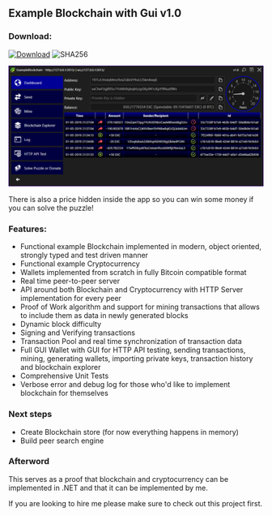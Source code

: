 ## Example Blockchain with Gui v1.0

### Download:

[![Download](https://img.shields.io/badge/Download-BlockchainApp--v1.0.exe-blue.svg)](https://github.com/rvnlord/ExampleBlockchainWithGui/releases/download/v1.0/BlockchainApp-v1.0.exe)
![SHA256](https://img.shields.io/badge/SHA256-D2318AD8C12E950CD1D33C516719BD3A1EA2FBC07C0C1843BFEF3B40C3B59907-darkgreen.svg)

   ![Interface](/Images/2019-05-01_215835.png?raw=true)

There is also a price hidden inside the app so you can win some money if you can solve the puzzle!
   
### Features:

* Functional example Blockchain implemented in modern, object oriented, strongly typed and test driven manner
* Functional example Cryptocurrency
* Wallets implemented from scratch in fully Bitcoin compatible format
* Real time peer-to-peer server
* API around both Blockchain and Cryptocurrency with HTTP Server implementation for every peer
* Proof of Work algorithm and support for mining transactions that allows to include them as data in newly generated blocks
* Dynamic block difficulty
* Signing and Verifying transactions
* Transaction Pool and real time synchronization of transaction data
* Full GUI Wallet with GUI for HTTP API testing, sending transactions, mining, generating wallets, importing private keys, transaction history and blockchain explorer
* Comprehensive Unit Tests
* Verbose error and debug log for those who'd like to implement blockchain for themselves

### Next steps

* Create Blockchain store (for now everything happens in memory)
* Build peer search engine

### Afterword
This serves as a proof that blockchain and cryptocurrency can be implemented in .NET and that it can be implemented by me.

If you are looking to hire me please make sure to check out this project first.









